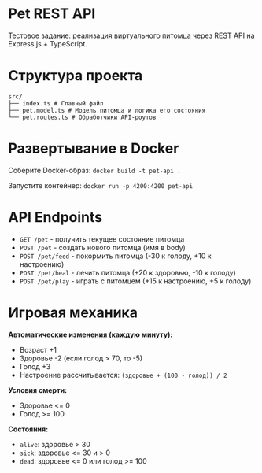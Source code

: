 # Pet REST API

Тестовое задание: реализация виртуального питомца через REST API на Express.js + TypeScript.

# Структура проекта

```
src/
├── index.ts # Главный файл
├── pet.model.ts # Модель питомца и логика его состояния
└── pet.routes.ts # Обработчики API-роутов
```

# Развертывание в Docker

Соберите Docker-образ: `docker build -t pet-api .`

Запустите контейнер: `docker run -p 4200:4200 pet-api`

# API Endpoints

- `GET /pet` - получить текущее состояние питомца
- `POST /pet` - создать нового питомца (имя в body)
- `POST /pet/feed` - покормить питомца (-30 к голоду, +10 к настроению)
- `POST /pet/heal` - лечить питомца (+20 к здоровью, -10 к голоду)
- `POST /pet/play` - играть с питомцем (+15 к настроению, +5 к голоду)

# Игровая механика

**Автоматические изменения (каждую минуту):**

- Возраст +1
- Здоровье -2 (если голод > 70, то -5)
- Голод +3
- Настроение рассчитывается: `(здоровье + (100 - голод)) / 2`

**Условия смерти:**

- Здоровье <= 0
- Голод >= 100

**Состояния:**

- `alive`: здоровье > 30
- `sick`: здоровье <= 30 и > 0
- `dead`: здоровье <= 0 или голод >= 100
